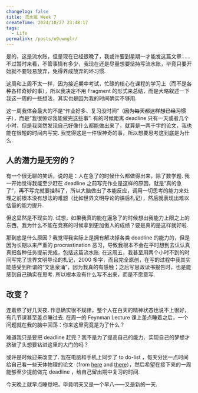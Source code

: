 ```yaml
---
changelog: false
title: 流水账 Week 7
createTime: 2024/10/27 23:48:17
tags:
  - Life
permalink: /posts/u9uwmglr/
---
```


是的，这是流水账，但是现在已经很晚了，我或许要到星期一才能发这篇文章……不过暂时来看，不管事情有多少，我现在还是尽量想要坚持写流水账，毕竟只要开始就不要轻易放弃，免得养成放弃的坏习惯.

这周和上周不太一样，因为接近期中考试，忙碌的核心在课程的学习上（而不是各种各样奇妙的事），所以我决定不用 Fragment 的形式来总结，而是大略叙述一下我这一周的一些想法，其实也是因为我的时间确实不够用.

这一周我体会最大的不是“作业好多、复习没时间”（<s>因为每天都这样想已经习惯了</s>），而是“我很惊讶我能做完这些事”. 有的时候距离 deadline 只有一天或者几个小时，但是我突然发现自己好像什么都能做出来了，就算是一两千字的论文，我也能在很短的时间内写完. 我觉得这是一件很神奇的事，所以想要思考这到底是为什么.

## 人的潜力是无穷的？

有一个很无聊的笑话，说的是：人在急了的时候什么都做得出来，除了数学题. 我一开始觉得我能至少赶在 deadline 之前写完作业是这样的原因，就是“真的急了”，再不写完就要挂科了，所以大脑做出了本能反应，调用一切思考的能力来处理之前根本没有想法的难题（比如世界文明导论的课后札记），然后就表现出难以估量的能力提升.

但这显然是不现实的. 试想，如果我真的能在逼急了的时候想出我能力上限之上的东西，我为什么不能在竞赛的时候拿到更加傲人的成绩？要是真的是这样就好啦.

那到底是什么原因？我觉得我实际上是拥有解决掉各类 deadline 的能力的，但是因为长期以来严重的 procrastination 恶习，导致我根本不会在平时想到去认认真真把各种任务提前完成，包括这篇流水账. 在这周五，我甚至用两个小时不到的时间写完了世界文明导论的札记，2000 多字，而且完全原创，在写的过程中我其实能感受到所谓的“文思泉涌”，因为我真的有感触；之后写思政读书报告时，也是能感到自己确实在思考. 所以根本没有什么写不出来，而是不愿意写.

## 改变？

连着熬了好几天夜. 作息确实很不规律，整个人在白天的精神状态也说不上很好，有几节课甚至差点睡过去. 在周一的 Feynman Lecture 课上差点睡着之后，一个问题就在我的脑中回荡：你来这里究竟是为了什么？

难道我只是要把 deadline 赶完？我不是为了提高自己的能力、实现自己的梦想才挤破了头想要钻进这里的大门的吗？

或许是时候迎来改变了. 我在电脑和手机上同步了 to do-list ，每天分出一点时间给自己看一些天体物理的论文（from [here](https://chaoli.club/index.php/10022) and [there](https://chaoli.club/index.php/10258)），然后希望在接下来的一周能够至少提前做完 deadline ，给自己留出期中复习的时间.

今天晚上就早点睡觉吧，毕竟明天又是一个早八——又是新的一天.

